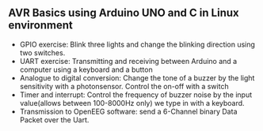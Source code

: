## AVR Basics using Arduino UNO and C in Linux environment


* GPIO exercise: Blink three lights and change the blinking direction using two switches. 
* UART exercise: Transmitting and receiving between Arduino and a computer using a keyboard and a button 
* Analogue to digital conversion: Change the tone of a buzzer by the light sensitivity with a photonsensor. Control the on-off with a switch
* Timer and interrupt: Control the frequency of buzzer noise by the input value(allows between 100-8000Hz only) we type in with a keyboard. 
* Transmission to OpenEEG software: send a 6-Channel binary Data Packet over the Uart.
